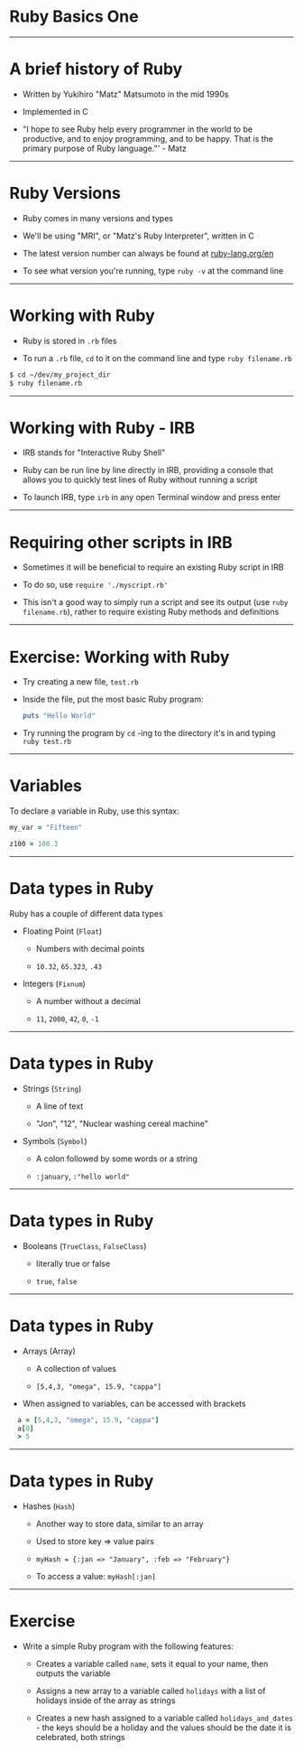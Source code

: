 
# Ruby Basics One

---

# A brief history of Ruby

- Written by Yukihiro "Matz" Matsumoto in the mid 1990s

- Implemented in C

- "I hope to see Ruby help every programmer in the world to be productive, and to enjoy programming, and to be happy. That is the primary purpose of Ruby language."' - Matz

---

# Ruby Versions

- Ruby comes in many versions and types

- We'll be using "MRI", or "Matz's Ruby Interpreter", written in C

- The latest version number can always be found at [ruby-lang.org/en](https://www.ruby-lang.org/en)

- To see what version you're running, type `ruby -v` at the command line

---

# Working with Ruby

- Ruby is stored in `.rb` files

- To run a `.rb` file, `cd` to it on the command line and type `ruby filename.rb`

````bash
$ cd ~/dev/my_project_dir
$ ruby filename.rb
````

---

# Working with Ruby - IRB

- IRB stands for "Interactive Ruby Shell"

- Ruby can be run line by line directly in IRB, providing a console that allows you to quickly test lines of Ruby without running a script

- To launch IRB, type `irb` in any open Terminal window and press enter

---

# Requiring other scripts in IRB

- Sometimes it will be beneficial to require an existing Ruby script in IRB

- To do so, use `require './myscript.rb'`

- This isn't a good way to simply run a script and see its output (use `ruby filename.rb`), rather to require existing Ruby methods and definitions

---

# Exercise: Working with Ruby

- Try creating a new file, `test.rb`

- Inside the file, put the most basic Ruby program:

  ````ruby
  puts "Hello World"
  ````

- Try running the program by `cd` -ing to the directory it's in and typing `ruby test.rb`

---

# Variables

To declare a variable in Ruby, use this syntax:

````ruby
my_var = "Fifteen"

z100 = 100.3
````

---

# Data types in Ruby

Ruby has a couple of different data types


- Floating Point (`Float`)

  - Numbers with decimal points

  - `10.32`, `65.323`, `.43`

- Integers (`Fixnum`)

  - A number without a decimal

  - `11`, `2000`, `42`, `0`, `-1`

---

# Data types in Ruby

- Strings (`String`)

  - A line of text

  - "Jon", "12", "Nuclear washing cereal machine"

- Symbols (`Symbol`)

  - A colon followed by some words or a string
  
  - `:january`, `:"hello world"`

---

# Data types in Ruby

- Booleans (`TrueClass`, `FalseClass`)

  - literally true or false

  - `true`, `false`

---

# Data types in Ruby

- Arrays (Array)

  - A collection of values

  - `[5,4,3, "omega", 15.9, "cappa"]`


- When assigned to variables, can be accessed with brackets

````ruby
  a = [5,4,3, "omega", 15.9, "cappa"]
  a[0]
  > 5
````

---

# Data types in Ruby

- Hashes (`Hash`)
  
  - Another way to store data, similar to an array

  - Used to store key => value pairs

  - `myHash = {:jan => "January", :feb => "February"}`

  - To access a value:
  `myHash[:jan]`

---

# Exercise

- Write a simple Ruby program with the following features:

  - Creates a variable called `name`, sets it equal to your name, then outputs the variable

  - Assigns a new array to a variable called `holidays` with a list of holidays inside of the array as strings

  - Creates a new hash assigned to a variable called `holidays_and_dates` - the keys should be a holiday and the values should be the date it is celebrated, both strings


